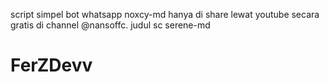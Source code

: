 script simpel bot whatsapp noxcy-md hanya di share lewat youtube secara gratis di channel @nansoffc. judul sc serene-md
# FerZDevv


